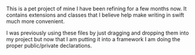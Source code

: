 This is a pet project of mine I have been refining for a few months now. It contains extensions and classes that I believe help make writing in swift much more convenient.

I was previously using these files by just dragging and dropping them into my project but now that I am putting it into a framework I am doing the proper public/private declarations.